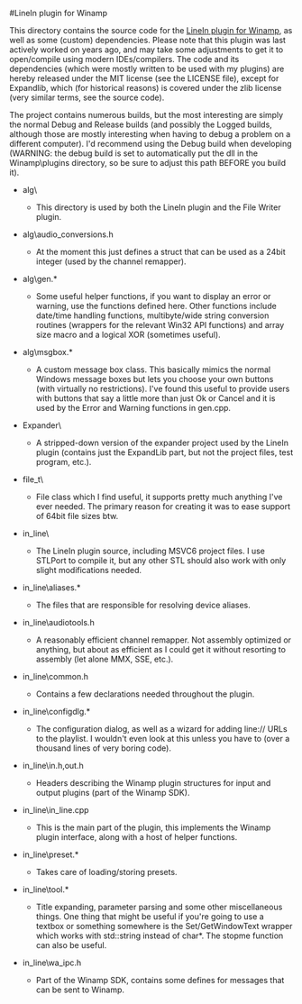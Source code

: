 #LineIn plugin for Winamp

This directory contains the source code for the [LineIn plugin for Winamp](http://home.hccnet.nl/th.v.d.gronde/dev/lineinWA2/), as well as some (custom) dependencies.
Please note that this plugin was last actively worked on years ago, and may take some adjustments to get it to open/compile using modern IDEs/compilers.
The code and its dependencies (which were mostly written to be used with my plugins) are hereby released under the MIT license (see the LICENSE file), except for Expandlib, which (for historical reasons) is covered under the zlib license (very similar terms, see the source code).

The project contains numerous builds, but the most interesting are simply the normal Debug and
Release builds (and possibly the Logged builds, although those are mostly interesting when
having to debug a problem on a different computer). I'd recommend using the Debug build when
developing (WARNING: the debug build is set to automatically put the dll in the Winamp\plugins
directory, so be sure to adjust this path BEFORE you build it).

* alg\
  * This directory is used by both the LineIn plugin and the File Writer plugin.

* alg\audio_conversions.h
  * At the moment this just defines a struct that can be used as a 24bit integer (used by the
  channel remapper).

* alg\gen.*
  * Some useful helper functions, if you want to display an error or warning, use the functions
  defined here. Other functions include date/time handling functions, multibyte/wide string
  conversion routines (wrappers for the relevant Win32 API functions) and array size macro and
  a logical XOR (sometimes useful).

* alg\msgbox.*
  * A custom message box class. This basically mimics the normal Windows message boxes but lets
  you choose your own buttons (with virtually no restrictions). I've found this useful to
  provide users with buttons that say a little more than just Ok or Cancel and it is used by
  the Error and Warning functions in gen.cpp.

* Expander\
  * A stripped-down version of the expander project used by the LineIn plugin (contains just the
  ExpandLib part, but not the project files, test program, etc.).

* file_t\
  * File class which I find useful, it supports pretty much anything I've ever needed. The primary
  reason for creating it was to ease support of 64bit file sizes btw.

* in_line\
  * The LineIn plugin source, including MSVC6 project files. I use STLPort to compile it, but any
  other STL should also work with only slight modifications needed.

* in_line\aliases.*
  * The files that are responsible for resolving device aliases.

* in_line\audiotools.h
  * A reasonably efficient channel remapper. Not assembly optimized or anything, but about as
  efficient as I could get it without resorting to assembly (let alone MMX, SSE, etc.).

* in_line\common.h
  * Contains a few declarations needed throughout the plugin.

* in_line\configdlg.*
  * The configuration dialog, as well as a wizard for adding line:// URLs to the playlist.
  I wouldn't even look at this unless you have to (over a thousand lines of very boring code).

* in_line\in.h,out.h
  * Headers describing the Winamp plugin structures for input and output plugins (part of the
  Winamp SDK).

* in_line\in_line.cpp
  * This is the main part of the plugin, this implements the Winamp plugin interface, along with
  a host of helper functions.

* in_line\preset.*
  * Takes care of loading/storing presets.

* in_line\tool.*
  * Title expanding, parameter parsing and some other miscellaneous things. One thing that might
  be useful if you're going to use a textbox or something somewhere is the Set/GetWindowText
  wrapper which works with std::string instead of char*. The stopme function can also be useful.

* in_line\wa_ipc.h
  * Part of the Winamp SDK, contains some defines for messages that can be sent to Winamp.
